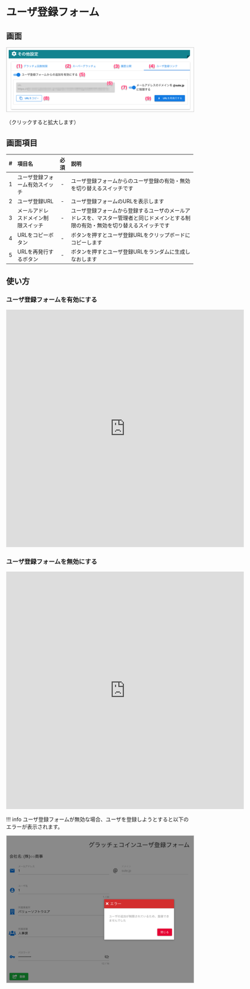 # ユーザ登録フォーム

## 画面
<a href="../../../images/other/3.png" data-lightbox="スクリーンショット" data-title="スクリーンショット">
    <img src="../../../images/other/3.png" style="border: solid 1px #ccc; width: 800px;" />
</a>

（クリックすると拡大します）


## 画面項目
|   #   | 項目名                             | 必須  | 説明                                                                                                                               |
| :---: | :--------------------------------- | :---: | :--------------------------------------------------------------------------------------------------------------------------------- |
|   1   | ユーザ登録フォーム有効スイッチ     |   -   | ユーザ登録フォームからのユーザ登録の有効・無効を切り替えるスイッチです                                                             |
|   2   | ユーザ登録URL                      |   -   | ユーザ登録フォームのURLを表示します                                                                                                |
|   3   | メールアドレスドメイン制限スイッチ |   -   | ユーザ登録フォームから登録するユーザのメールアドレスを、マスター管理者と同じドメインとする制限の有効・無効を切り替えるスイッチです |
|   4   | URLをコピーボタン                  |   -   | ボタンを押すとユーザ登録URLをクリップボードにコピーします                                                                          |
|   5   | URLを再発行するボタン              |   -   | ボタンを押すとユーザ登録URLをランダムに生成しなおします                                                                            |

## 使い方
### ユーザ登録フォームを有効にする
<iframe src="https://scribehow.com/embed/__EgXabTbYQrCdlAdEIs9Qag" width="640" height="640" allowfullscreen frameborder="0"></iframe>

### ユーザ登録フォームを無効にする
<iframe src="https://scribehow.com/embed/__5DAzBHyWQmKamDkK0hncFQ" width="640" height="640" allowfullscreen frameborder="0"></iframe>

!!! info
    ユーザ登録フォームが無効な場合、ユーザを登録しようとすると以下のエラーが表示されます。

<a href="../../../images/other/3-2.png" data-lightbox="スクリーンショット" data-title="スクリーンショット">
    <img src="../../../images/other/3-2.png" style="border: solid 1px #ccc; width: 800px;" />
</a>
